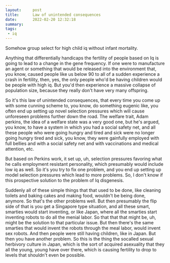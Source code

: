 ```yaml
---
layout:     post
title:      Law of unintended consequences
date:       2022-02-20 12:32:18
summary:    
tags:
 - iq
---
```


Somehow group select for high child iq without infant mortality. 

Anything that differentially handicaps the fertility of people based on Iq is going to lead to a change in the gene frequency. If one were to manufacture an agent or something that would be released into the environment that, you know, caused people like us below 90 to all of a sudden experience a crash in fertility, then, yes, the only people who'd be having children would be people with high iq. But you'd then experience a massive collapse of population size, because they really don't have very many offspring.

So it's this law of unintended consequences, that every time you come up with some cunning scheme to, you know, do something eugenic like, you often end up setting up novel selection pressures which will cause unforeseen problems further down the road. The welfare trait, Adam perkins, the idea of a welfare state was a very good one, but he's argued, you know, to have a system in which you had a social safety net, and all these people who were going hungry and tired and sick were no longer going hungry tired and sick, you know, they were gainfully employed with full bellies and with a social safety net and with vaccinations and medical attention, etc.

But based on Perkins work, it set up, uh, selection pressures favoring what he calls employment resistant personality, which presumably would include low iq as well. So it's you try to fix one problem, and you end up setting up model selection pressures which lead to more problems. So, I don't know if this prospective solution to the problem of Iq disgenesis.

Suddenly all of these simple things that that used to be done, like cleaning toilets and baking cakes and making food, wouldn't be being done, anymore. So that's the other problems well. But then presumably the flip side of that is you get a Singapore type situation, and all these smart, smarties would start inventing, or like Japan, where all the smarties start inventing robots to do all the menial labor. So that that that might be, uh, might be the solution to that particular issue. But then there's the same smarties that would invent the robots through the meal labor, would invent sex robots. And then people were still having children, like in Japan. But then you have another problem. So this is the thing the socalled sexual herbivory culture in Japan, which is the sort of acquired asexuality that they all the young, young have over there, which is causing fertility to drop to levels that shouldn't even be possible.
